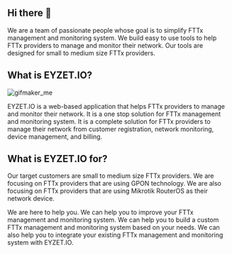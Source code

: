## Hi there 👋
We are a team of passionate people whose goal is to simplify FTTx management and monitoring system. We build easy to use tools to help FTTx providers to manage and monitor their network. Our tools are designed for small to medium size FTTx providers.

## What is EYZET.IO?
![gifmaker_me](https://github.com/eyzetio/.github/assets/17795780/dfaa8858-a451-4871-8251-1cf143e82bb9)

EYZET.IO is a web-based application that helps FTTx providers to manage and monitor their network. It is a one stop solution for FTTx management and monitoring system. It is a complete solution for FTTx providers to manage their network from customer registration, network monitoring, device management, and billing.

## What is EYZET.IO for?

Our target customers are small to medium size FTTx providers. We are focusing on FTTx providers that are using GPON technology. We are also focusing on FTTx providers that are using Mikrotik RouterOS as their network device.

We are here to help you. We can help you to improve your FTTx management and monitoring system. We can help you to build a custom FTTx management and monitoring system based on your needs. We can also help you to integrate your existing FTTx management and monitoring system with EYZET.IO.
